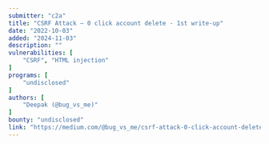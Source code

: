 ```yaml
---
submitter: "c2a"
title: "CSRF Attack — 0 click account delete - 1st write-up"
date: "2022-10-03"
added: "2024-11-03"
description: ""
vulnerabilities: [
    "CSRF", "HTML injection"
]
programs: [
    "undisclosed"
]
authors: [
    "Deepak (@bug_vs_me)"
]
bounty: "undisclosed"
link: "https://medium.com/@bug_vs_me/csrf-attack-0-click-account-delete-1st-write-up-3d67b267b931"
---
```




